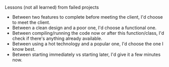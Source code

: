 Lessons (not all learned) from failed projects

* Between two features to complete before meeting the client, I'd choose to meet the client.
* Between a clean design and a poor one, I'd choose a functional one.
* Between compiling/running the code now or after this function/class, I'd check if there's anything already available.
* Between using a hot technology and a popular one, I'd choose the one I know best.
* Between starting immediately vs starting later, I'd give it a few minutes now.
